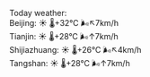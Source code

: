 Today weather:  
Beijing: ☀️ 🌡️+32°C 🌬️↖7km/h  
Tianjin: ☀️ 🌡️+28°C 🌬️↑7km/h  
Shijiazhuang: ☀️ 🌡️+26°C 🌬️↖4km/h  
Tangshan: ☀️ 🌡️+28°C 🌬️↑7km/h  
